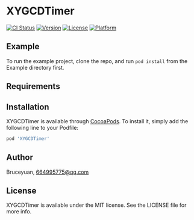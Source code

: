 # XYGCDTimer

[![CI Status](https://img.shields.io/travis/664995775@qq.com/XYGCDTimer.svg?style=flat)](https://travis-ci.org/664995775@qq.com/XYGCDTimer)
[![Version](https://img.shields.io/cocoapods/v/XYGCDTimer.svg?style=flat)](https://cocoapods.org/pods/XYGCDTimer)
[![License](https://img.shields.io/cocoapods/l/XYGCDTimer.svg?style=flat)](https://cocoapods.org/pods/XYGCDTimer)
[![Platform](https://img.shields.io/cocoapods/p/XYGCDTimer.svg?style=flat)](https://cocoapods.org/pods/XYGCDTimer)

## Example

To run the example project, clone the repo, and run `pod install` from the Example directory first.

## Requirements

## Installation

XYGCDTimer is available through [CocoaPods](https://cocoapods.org). To install
it, simply add the following line to your Podfile:

```ruby
pod 'XYGCDTimer'
```

## Author

Bruceyuan, 664995775@qq.com

## License

XYGCDTimer is available under the MIT license. See the LICENSE file for more info.
